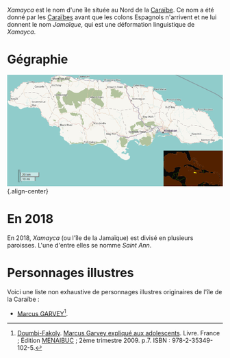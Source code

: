 <!-- TITLE: Xamayca / Jamaïque -->
<!-- SUBTITLE: Présentation de l'île caribéenne Xamayca -->

*Xamayca* est le nom d'une île située au Nord de la [Caraïbe](/geographie/ile/caraibes/iles-de-la-caraibe). Ce nom a été donné par les [Caraïbes](/peuple/caraibes/partout/caraibe) avant que les colons Espagnols n'arrivent et ne lui donnent le nom *Jamaïque*, qui est une déformation linguistique de *Xamayca*.

# Gégraphie
![Xamayca Bis](/uploads/map/xamayca-bis.png "Carte de Xamayca"){.align-center}
# En 2018
En 2018, *Xamayca* (ou l'île de la Jamaïque) est divisé en plusieurs paroisses. L'une d'entre elles se nomme *Saint Ann*.

# Personnages illustres
Voici une liste non exhaustive de personnages illustres originaires de l'île de la Caraïbe :
* [Marcus GARVEY](/personnalite/homme/polymathe/caraibes/midi/colonie/xamayca/marcus-gavey)[^1].


[^1]: [Doumbi-Fakoly](/personnalite/homme/polymathe/afrique/nord-ouest/pays/mali/doumbi-fakoli). [Marcus Garvey expliqué aux adolescents](/ouvrage/documentaire/marcus-garvey-explique-aux-adolescents). Livre. France ; Édition [MENAIBUC](/organisme/editeur/menaibuc) ; 2ème trimestre 2009. p.7. ISBN : 978-2-35349-102-5. 